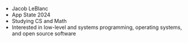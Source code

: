 - Jacob LeBlanc
- App State 2024
- Studying CS and Math
- Interested in low-level and systems programming, operating systems, and open source software
